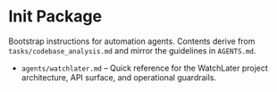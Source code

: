 # Init Package

Bootstrap instructions for automation agents. Contents derive from `tasks/codebase_analysis.md` and mirror the guidelines in `AGENTS.md`.

- `agents/watchlater.md` – Quick reference for the WatchLater project architecture, API surface, and operational guardrails.
